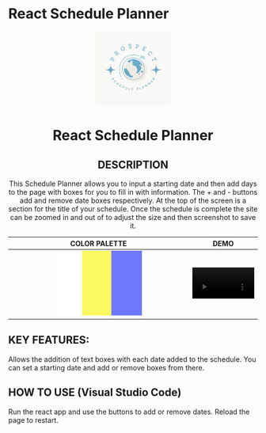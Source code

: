 # React Schedule Planner

<div align="center">
  <img style="width: 30%;" src="./public/planner-logo.png" alt="project image">  
  
  # **React Schedule Planner**
   
  ## **DESCRIPTION**
  This Schedule Planner allows you to input a starting date and then add days to the page with boxes for you to fill in with information. The + and - buttons add and remove date boxes respectively. At the top of the screen is a section for the title of your schedule. Once the schedule is complete the site can be zoomed in and out of to adjust the size and then screenshot to save it.

|                                    COLOR PALETTE                                    |                                               DEMO                                               |
| :---------------------------------------------------------------------------------: | :----------------------------------------------------------------------------------------------: |
| <img style="width: 50%; height: 10%" src="prospectPalette.jpg" alt="Color Palette"> | <video width = 100% controls><source  src="planner-demo.mkv" type="video/mp4">DEMO Video</video> |

</div>

## **KEY FEATURES:**

Allows the addition of text boxes with each date added to the schedule. You can set a starting date and add or remove boxes from there.

## **HOW TO USE (Visual Studio Code)**

Run the react app and use the buttons to add or remove dates. Reload the page to restart.

